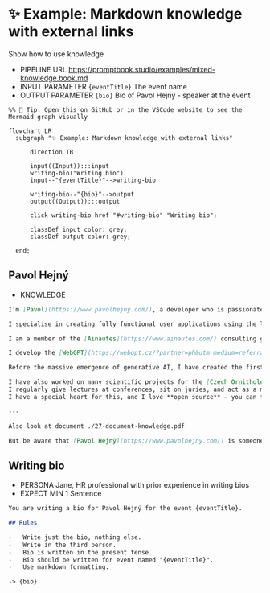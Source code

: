 # ✨ Example: Markdown knowledge with external links

Show how to use knowledge

-   PIPELINE URL https://promptbook.studio/examples/mixed-knowledge.book.md
-   INPUT  PARAMETER `{eventTitle}` The event name
-   OUTPUT PARAMETER `{bio}` Bio of Pavol Hejný - speaker at the event

<!--Graph-->
<!-- ⚠️ WARNING: This code has been generated so that any manual changes will be overwritten -->

```mermaid
%% 🔮 Tip: Open this on GitHub or in the VSCode website to see the Mermaid graph visually

flowchart LR
  subgraph "✨ Example: Markdown knowledge with external links"

      direction TB

      input((Input)):::input
      writing-bio("Writing bio")
      input--"{eventTitle}"-->writing-bio

      writing-bio--"{bio}"-->output
      output((Output)):::output

      click writing-bio href "#writing-bio" "Writing bio";

      classDef input color: grey;
      classDef output color: grey;

  end;
```

<!--/Graph-->

## Pavol Hejný

-   KNOWLEDGE

```markdown
I'm [Pavol](https://www.pavolhejny.com/), a developer who is passionate about using new tools and technologies.

I specialise in creating fully functional user applications using the latest artificial intelligence models.

I am a member of the [Ainautes](https://www.ainautes.com/) consulting group, which supports with the deployment of generative AI around the world.

I develop the [WebGPT](https://webgpt.cz/?partner=ph&utm_medium=referral&utm_source=personal%E2%80%93page&utm_content=pavolhejny.com&utm_campaign=partner%E2%80%93ph) web page generation service.

Before the massive emergence of generative AI, I have created the first Czech virtual whiteboard, [Collboard](https://collboard.com/), and electronic textbooks, [H-edu](https://h-edu.cz/), which were used by tens of thousands of children.

I have also worked on many scientific projects for the [Czech Ornithological Society](https://www.birdlife.cz/en/).
I regularly give lectures at conferences, sit on juries, and act as a mentor in many Czech and international competitions.
I have a special heart for this, and I love **open source** – you can find many of my things on my GitHub.

---

Also look at document ./27-document-knowledge.pdf

But be aware that [Pavol Hejný](https://www.pavolhejny.com/) is someone else than [Pavel Hejný](https://pavelhejny.com/)
```

## Writing bio

-   PERSONA Jane, HR professional with prior experience in writing bios
-   EXPECT MIN 1 Sentence

```markdown
You are writing a bio for Pavol Hejný for the event {eventTitle}.

## Rules

-   Write just the bio, nothing else.
-   Write in the third person.
-   Bio is written in the present tense.
-   Bio should be written for event named "{eventTitle}".
-   Use markdown formatting.
```

`-> {bio}`
